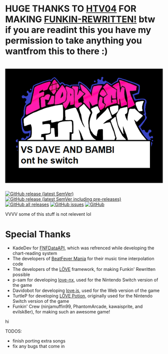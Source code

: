# HUGE THANKS TO [HTV04](https://www.github.com/HTV04) FOR MAKING [FUNKIN-REWRITTEN!](https://github.com/HTV04/funkin-rewritten) btw if you are readint this you have my permission to take anything you wantfrom this to there :)

# ![Logo](images/logo.png)
[![GitHub release (latest SemVer)](https://img.shields.io/github/v/release/mayo78/vsdave-switch?style=flat-square)](https://github.com/mayo78/vsdave-switch/releases/latest) [![GitHub release (latest SemVer including pre-releases)](https://img.shields.io/github/v/release/mayo78/vsdave-switch?include_prereleases&style=flat-square)](https://github.com/mayo78/vsdave-switch/releases) [![GitHub all releases](https://img.shields.io/github/downloads/mayo78/vsdave-switch/total?style=flat-square)](https://github.com/mayo78/vsdave-switch/releases) [![GitHub issues](https://img.shields.io/github/issues/mayo78/vsdave-switch?style=flat-square)](https://github.com/mayo78/vsdave-switch/issues) [![GitHub](https://img.shields.io/github/license/mayo78/vsdave-switch?style=flat-square)](https://github.com/mayo78/vsdave-switch/blob/main/LICENSE)

VVVV some of this stuff is not relevent lol
# Special Thanks
* KadeDev for [FNFDataAPI](https://github.com/KadeDev/FNFDataAPI), which was refrenced while developing the chart-reading system
* The developers of [BeatFever Mania](https://github.com/Sulunia/beatfever) for their music time interpolation code
* The developers of the [LÖVE](https://love2d.org/) framework, for making Funkin' Rewritten possible
* p-sam for developing [love-nx](https://github.com/retronx-team/love-nx), used for the Nintendo Switch version of the game
* Davidobot for developing [love.js](https://github.com/Davidobot/love.js), used for the Web version of the game
* TurtleP for developing [LÖVE Potion](https://github.com/lovebrew/LovePotion), originally used for the Nintendo Switch version of the game
* Funkin' Crew (ninjamuffin99, PhantomArcade, kawaisprite, and evilsk8er), for making such an awesome game!


hi

TODOS:
- finish porting extra songs
- fix any bugs that come in